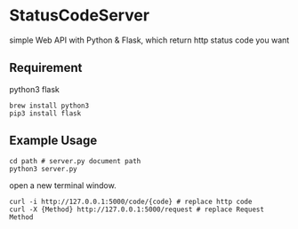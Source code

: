 # StatusCodeServer

simple Web API with Python &amp; Flask, which return http status code you want

## Requirement

python3 flask

```shell
brew install python3
pip3 install flask
```

## Example Usage

```shell
cd path # server.py document path
python3 server.py
```

open a new terminal window.

```shell
curl -i http://127.0.0.1:5000/code/{code} # replace http code
curl -X {Method} http://127.0.0.1:5000/request # replace Request Method
```
